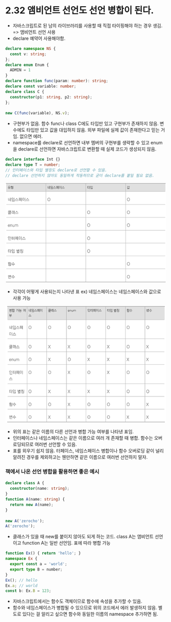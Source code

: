 # 2.32 앰비언트 선언도 선언 병합이 된다.

- 자바스크립트로 된 남의 라이브러리를 사용할 때 직접 타이핑해야 하는 경우 생김. => 앰비언트 선언 사용
- declare 예약어 사용해야함.

```ts
declare namespace NS {
  const v: string;
};
declare enum Enum {
  ADMIN = 1
}
declare function func(param: number): string;
declare const variable: number;
declare class C {
  constructor(p1: string, p2: string);
};

new C(func(variable), NS.v);
```

- 구현부가 없음. 함수 func나 class C에도 타입만 있고 구현부가 존재하지 않음. 변수에도 타입만 있고 값을 대입하지 않음. 외부 파일에 실제 값이 존재한다고 믿는 거임. 없으면 에러.
- namespace를 declare로 선언하면 내부 멤버의 구현부를 생략할 수 있고 enum을 declare로 선언하면 자바스크립트로 변환할 때 실제 코드가 생성되지 않음.

```ts
declare interface Int {}
declare type T = number;
// 인터페이스와 타입 별칭도 declare로 선언할 수 있음.
// declare 선언하지 않아도 동일하게 작동하므로 굳이 declare를 붙일 필요 없음.
```

![alt text](image-1.png)

- 각각이 어떻게 사용되는지 나타낸 표 ex) 네임스페이스는 네임스페이스와 값으로 사용 가능

![alt text](image-2.png)

- 위의 표는 같은 이름의 다른 선언과 병합 가능 여부를 나타낸 표임.
- 인터페이스나 네임스페이스는 같은 이름으로 여러 개 존재할 때 병합. 함수는 오버로딩되므로 여러번 선언할 수 있음.
- 표를 외우기 쉽지 않음. 터페이스, 네임스페이스 병합이나 함수 오버로딩 같이 널리 알려진 경우를 제외하고는 웬만하면 같은 이름으로 여러번 선언하지 말자.

### 책에서 나온 선언 병합을 활용하면 좋은 예시


```ts
declare class A {
  constructor(name: string);
}
function A(name: string) {
  return new A(name);
}

new A('zerocho');
A('zerocho');
```

- 클래스가 있을 때 new를 붙이지 않아도 되게 하는 코드. class A는 앰비언트 선언이고 function A는 일반 선언임. 표에 따라 병합 가능

```ts
function Ex() { return 'hello'; }
namespace Ex {
  export const a = 'world';
  export type B = number;
}
Ex(); // hello
Ex.a; // world
const b: Ex.B = 123;
```

- 자바스크립트에서는 함수도 객체이므로 함수에 속성을 추가할 수 있음.
- 함수와 네임스페이스가 병합될 수 있으므로 위의 코드에서 에러 발생하지 않음. 별도로 있다는 걸 알리고 싶으면 함수와 동일한 이름의 namespace 추가하면 됨.
